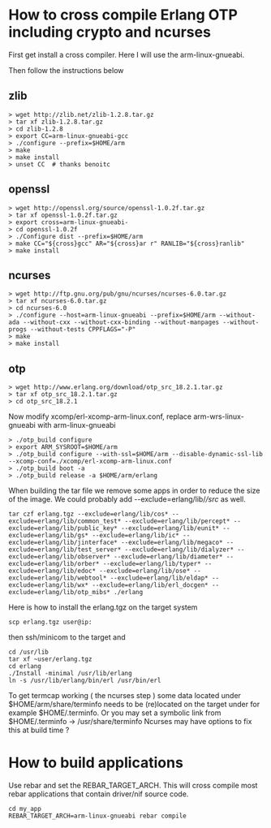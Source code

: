 # How to cross compile Erlang OTP including crypto and ncurses

First get install a cross compiler. Here I will use the
arm-linux-gnueabi.

Then follow the instructions below

## zlib
    > wget http://zlib.net/zlib-1.2.8.tar.gz
    > tar xf zlib-1.2.8.tar.gz
    > cd zlib-1.2.8
    > export CC=arm-linux-gnueabi-gcc
    > ./configure --prefix=$HOME/arm
    > make
    > make install
    > unset CC  # thanks benoitc

## openssl
    > wget http://openssl.org/source/openssl-1.0.2f.tar.gz
    > tar xf openssl-1.0.2f.tar.gz
    > export cross=arm-linux-gnueabi-
    > cd openssl-1.0.2f
    > ./Configure dist --prefix=$HOME/arm
    > make CC="${cross}gcc" AR="${cross}ar r" RANLIB="${cross}ranlib"
    > make install

## ncurses
    > wget http://ftp.gnu.org/pub/gnu/ncurses/ncurses-6.0.tar.gz
    > tar xf ncurses-6.0.tar.gz
    > cd ncurses-6.0
    > ./configure --host=arm-linux-gnueabi --prefix=$HOME/arm --without-ada --without-cxx --without-cxx-binding --without-manpages --without-progs --without-tests CPPFLAGS="-P"
    > make
    > make install

## otp
    > wget http://www.erlang.org/download/otp_src_18.2.1.tar.gz
    > tar xf otp_src_18.2.1.tar.gz
    > cd otp_src_18.2.1

Now modify xcomp/erl-xcomp-arm-linux.conf, replace arm-wrs-linux-gnueabi with arm-linux-gnueabi

    > ./otp_build configure 
    > export ARM_SYSROOT=$HOME/arm
    > ./otp_build configure --with-ssl=$HOME/arm --disable-dynamic-ssl-lib --xcomp-conf=./xcomp/erl-xcomp-arm-linux.conf
    > ./otp_build boot -a
    > ./otp_build release -a $HOME/arm/erlang

When building the tar file we remove some apps in order to reduce
the size of the image. We could probably add --exclude=erlang/lib/*/src*
as well.

    tar czf erlang.tgz --exclude=erlang/lib/cos* --exclude=erlang/lib/common_test* --exclude=erlang/lib/percept* --exclude=erlang/lib/public_key* --exclude=erlang/lib/eunit* --exclude=erlang/lib/gs* --exclude=erlang/lib/ic* --exclude=erlang/lib/jinterface* --exclude=erlang/lib/megaco* --exclude=erlang/lib/test_server* --exclude=erlang/lib/dialyzer* --exclude=erlang/lib/observer* --exclude=erlang/lib/diameter* --exclude=erlang/lib/orber* --exclude=erlang/lib/typer* --exclude=erlang/lib/edoc* --exclude=erlang/lib/ose* --exclude=erlang/lib/webtool* --exclude=erlang/lib/eldap* --exclude=erlang/lib/wx* --exclude=erlang/lib/erl_docgen* --exclude=erlang/lib/otp_mibs* ./erlang

Here is how to install the erlang.tgz on the target system

    scp erlang.tgz user@ip:

then ssh/minicom to the target and

    cd /usr/lib
    tar xf ~user/erlang.tgz
    cd erlang
    ./Install -minimal /usr/lib/erlang
    ln -s /usr/lib/erlang/bin/erl /usr/bin/erl

To get termcap working ( the ncurses step ) some data located under
$HOME/arm/share/terminfo needs to be (re)located on the target under
for example $HOME/.terminfo. Or you may set a symbolic link from
$HOME/.terminfo  -> /usr/share/terminfo 
Ncurses may have options to fix this at build time ?

# How to build applications

Use rebar and set the REBAR_TARGET_ARCH. This will cross compile
most rebar applications that contain driver/nif source code.

    cd my_app
    REBAR_TARGET_ARCH=arm-linux-gnueabi rebar compile
